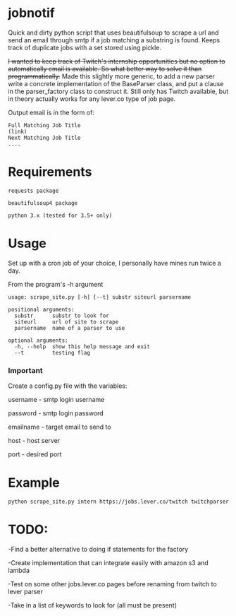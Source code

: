 # jobnotif
Quick and dirty python script that uses beautifulsoup to scrape a url and send an email through smtp if a job matching a substring is found. Keeps track of duplicate jobs with a set stored using pickle.

~~I wanted to keep track of Twitch's internship opportunities but no option to automatically email is available. So what better way to solve it than programmatically.~~
Made this slightly more generic, to add a new parser write a concrete implementation of the BaseParser class, and put a clause in the parser_factory class to construct it. Still only has Twitch available, but in theory actually works for any lever.co type of job page.

Output email is in the form of:
~~~~
Full Matching Job Title
(link)
Next Matching Job Title
....
~~~~

# Requirements
~~~
requests package

beautifulsoup4 package

python 3.x (tested for 3.5+ only)
~~~
# Usage
Set up with a cron job of your choice, I personally have mines run twice a day.

From the program's -h argument

~~~~
usage: scrape_site.py [-h] [--t] substr siteurl parsername

positional arguments:
  substr      substr to look for
  siteurl     url of site to scrape
  parsername  name of a parser to use

optional arguments:
  -h, --help  show this help message and exit
  --t         testing flag
~~~~

### Important
Create a config.py file with the variables:

username - smtp login username

password - smtp login password

emailname - target email to send to

host - host server

port - desired port

# Example
~~~
python scrape_site.py intern https://jobs.lever.co/twitch twitchparser
~~~

# TODO:

-Find a better alternative to doing if statements for the factory

-Create implementation that can integrate easily with amazon s3 and lambda

-Test on some other jobs.lever.co pages before renaming from twitch to lever parser

-Take in a list of keywords to look for (all must be present)
